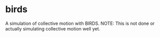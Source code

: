 # birds

A simulation of collective motion with BIRDS.
NOTE: This is not done or actually simulating collective motion well yet.
